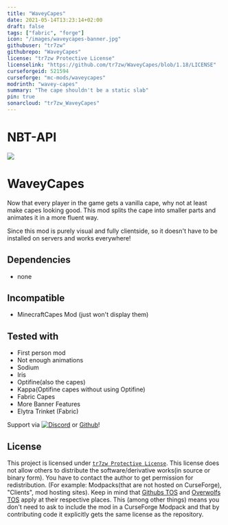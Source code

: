 ```yaml
---
title: "WaveyCapes"
date: 2021-05-14T13:23:14+02:00
draft: false
tags: ["fabric", "forge"]
icon: "/images/waveycapes-banner.jpg"
githubuser: "tr7zw"
githubrepo: "WaveyCapes"
license: "tr7zw Protective License"
licenselink: "https://github.com/tr7zw/WaveyCapes/blob/1.18/LICENSE"
curseforgeid: 521594
curseforge: "mc-mods/waveycapes"
modrinth: "wavey-capes"
summary: "The cape shouldn't be a static slab"
pin: true
sonarcloud: "tr7zw_WaveyCapes"
---
```

# NBT-API

![](https://tr7zw.dev/curse/waveycapes-banner.jpg)

# WaveyCapes

Now that every player in the game gets a vanilla cape, why not at least make capes looking good. This mod splits the cape into smaller parts and animates it in a more fluent way.

Since this mod is purely visual and fully clientside, so it doesn't have to be installed on servers and works everywhere!

## Dependencies

- none

## Incompatible

- MinecraftCapes Mod (just won't display them)

## Tested with

- First person mod
- Not enough animations
- Sodium
- Iris
- Optifine(also the capes)
- Kappa(Optifine capes without using Optifine)
- Fabric Capes
- More Banner Features
- Elytra Trinket (Fabric)

Support via [![Discord](https://tr7zw.dev/curse/Discord.png)](https://discord.gg/2wKH8yeThf) or [Github](https://github.com/tr7zw/3d-skin-layers)!

## License

This project is licensed under [``tr7zw Protective License``](LICENSE).
This license does not allow others to distribute the software/derivative works(in source or binary form).
You have to contact the author to get permission for redistribution. (For example: Modpacks(that are not hosted on CurseForge), "Clients", mod hosting sites).
Keep in mind that [Githubs TOS](https://docs.github.com/en/github/site-policy/github-terms-of-service#d-user-generated-content) and [Overwolfs TOS](https://www.overwolf.com/legal/terms/) apply at their respective places. This (among other things) means you don't need to ask to include the mod in a CurseForge Modpack and that by contributing code it explicitly gets the same license as the repository.
